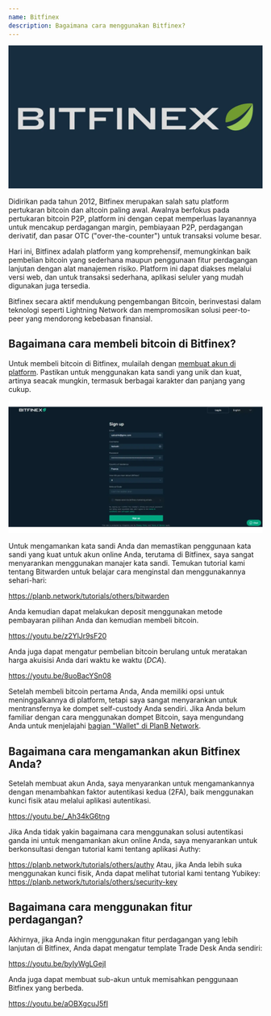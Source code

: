 ```yaml
---
name: Bitfinex
description: Bagaimana cara menggunakan Bitfinex?
---
```

![cover](assets/cover.webp)

Didirikan pada tahun 2012, Bitfinex merupakan salah satu platform pertukaran bitcoin dan altcoin paling awal. Awalnya berfokus pada pertukaran bitcoin P2P, platform ini dengan cepat memperluas layanannya untuk mencakup perdagangan margin, pembiayaan P2P, perdagangan derivatif, dan pasar OTC ("over-the-counter") untuk transaksi volume besar.

Hari ini, Bitfinex adalah platform yang komprehensif, memungkinkan baik pembelian bitcoin yang sederhana maupun penggunaan fitur perdagangan lanjutan dengan alat manajemen risiko. Platform ini dapat diakses melalui versi web, dan untuk transaksi sederhana, aplikasi seluler yang mudah digunakan juga tersedia.

Bitfinex secara aktif mendukung pengembangan Bitcoin, berinvestasi dalam teknologi seperti Lightning Network dan mempromosikan solusi peer-to-peer yang mendorong kebebasan finansial.

## Bagaimana cara membeli bitcoin di Bitfinex?

Untuk membeli bitcoin di Bitfinex, mulailah dengan [membuat akun di platform](https://www.bitfinex.com/sign-up/). Pastikan untuk menggunakan kata sandi yang unik dan kuat, artinya seacak mungkin, termasuk berbagai karakter dan panjang yang cukup.

![BITFINEX](assets/notext/01.webp)

Untuk mengamankan kata sandi Anda dan memastikan penggunaan kata sandi yang kuat untuk akun online Anda, terutama di Bitfinex, saya sangat menyarankan menggunakan manajer kata sandi. Temukan tutorial kami tentang Bitwarden untuk belajar cara menginstal dan menggunakannya sehari-hari:

https://planb.network/tutorials/others/bitwarden

Anda kemudian dapat melakukan deposit menggunakan metode pembayaran pilihan Anda dan kemudian membeli bitcoin.

https://youtu.be/z2YlJr9sF20

Anda juga dapat mengatur pembelian bitcoin berulang untuk meratakan harga akuisisi Anda dari waktu ke waktu (*DCA*).

https://youtu.be/8uoBacYSn08

Setelah membeli bitcoin pertama Anda, Anda memiliki opsi untuk meninggalkannya di platform, tetapi saya sangat menyarankan untuk mentransfernya ke dompet self-custody Anda sendiri. Jika Anda belum familiar dengan cara menggunakan dompet Bitcoin, saya mengundang Anda untuk menjelajahi [bagian "Wallet" di PlanB Network](https://planb.network/tutorials/wallet).

## Bagaimana cara mengamankan akun Bitfinex Anda?

Setelah membuat akun Anda, saya menyarankan untuk mengamankannya dengan menambahkan faktor autentikasi kedua (2FA), baik menggunakan kunci fisik atau melalui aplikasi autentikasi.

https://youtu.be/_Ah34kG6tng

Jika Anda tidak yakin bagaimana cara menggunakan solusi autentikasi ganda ini untuk mengamankan akun online Anda, saya menyarankan untuk berkonsultasi dengan tutorial kami tentang aplikasi Authy:

https://planb.network/tutorials/others/authy
Atau, jika Anda lebih suka menggunakan kunci fisik, Anda dapat melihat tutorial kami tentang Yubikey:
https://planb.network/tutorials/others/security-key

## Bagaimana cara menggunakan fitur perdagangan?

Akhirnya, jika Anda ingin menggunakan fitur perdagangan yang lebih lanjutan di Bitfinex, Anda dapat mengatur template Trade Desk Anda sendiri:

https://youtu.be/byIyWgLGejI

Anda juga dapat membuat sub-akun untuk memisahkan penggunaan Bitfinex yang berbeda.

https://youtu.be/aOBXgcuJ5fI